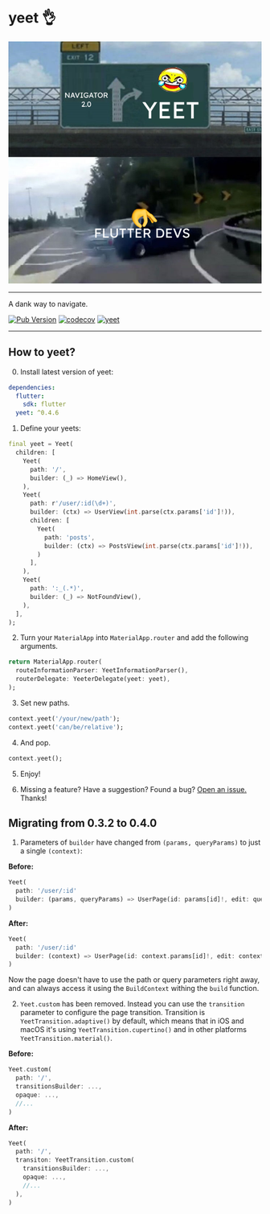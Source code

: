 # yeet 👌


<p align="center">
<img src="https://raw.githubusercontent.com/HosseinYousefi/yeet/master/yeet.png" alt="yeet" />
</p>

---

A dank way to navigate.

[![Pub Version](https://img.shields.io/pub/v/yeet)](https://pub.dev/packages/yeet)
[![codecov](https://codecov.io/gh/HosseinYousefi/yeet/branch/master/graph/badge.svg?token=FNZIGVDYVW)](https://codecov.io/gh/HosseinYousefi/yeet)
[![yeet](https://github.com/HosseinYousefi/yeet/actions/workflows/yeet.yaml/badge.svg)](https://github.com/HosseinYousefi/yeet/actions/workflows/yeet.yaml)

---

## How to yeet?

0. Install latest version of yeet:

```yaml
dependencies:
  flutter:
    sdk: flutter
  yeet: ^0.4.6
```

1. Define your yeets:

```dart
final yeet = Yeet(
  children: [
    Yeet(
      path: '/',
      builder: (_) => HomeView(),
    ),
    Yeet(
      path: r'/user/:id(\d+)',
      builder: (ctx) => UserView(int.parse(ctx.params['id']!)),
      children: [
        Yeet(
          path: 'posts',
          builder: (ctx) => PostsView(int.parse(ctx.params['id']!)),
        )
      ],
    ),
    Yeet(
      path: ':_(.*)',
      builder: (_) => NotFoundView(),
    ),
  ],
);
```

2. Turn your `MaterialApp` into `MaterialApp.router` and add the following arguments.

```dart
return MaterialApp.router(
  routeInformationParser: YeetInformationParser(),
  routerDelegate: YeeterDelegate(yeet: yeet),
);
```

3. Set new paths.

```dart
context.yeet('/your/new/path');
context.yeet('can/be/relative');
```

4. And pop.

```dart
context.yeet();
```

5. Enjoy!

6. Missing a feature? Have a suggestion? Found a bug? [Open an issue.](https://github.com/HosseinYousefi/yeet/issues) Thanks!

## Migrating from 0.3.2 to 0.4.0

1. Parameters of `builder` have changed from `(params, queryParams)` to just a single `(context)`:

**Before:**
```dart
Yeet(
  path: '/user/:id'
  builder: (params, queryParams) => UserPage(id: params[id]!, edit: queryParams['edit'] ?? false)
)
```

**After:**
```dart
Yeet(
  path: '/user/:id'
  builder: (context) => UserPage(id: context.params[id]!, edit: context.queryParams['edit'] ?? false)
)
```

Now the page doesn't have to use the path or query parameters right away, and can always access it using the `BuildContext` withing the `build` function.

2. `Yeet.custom` has been removed. Instead you can use the `transition` parameter to configure the page transition. Transition is `YeetTransition.adaptive()` by default, which means that in iOS and macOS it's using `YeetTransition.cupertino()` and in other platforms `YeetTransition.material()`.

**Before:**
```dart
Yeet.custom(
  path: '/',
  transitionsBuilder: ...,
  opaque: ...,
  //...
)
```

**After:**
```dart
Yeet(
  path: '/',
  transiton: YeetTransition.custom(
    transitionsBuilder: ...,
    opaque: ...,
    //...
  ),
)
```